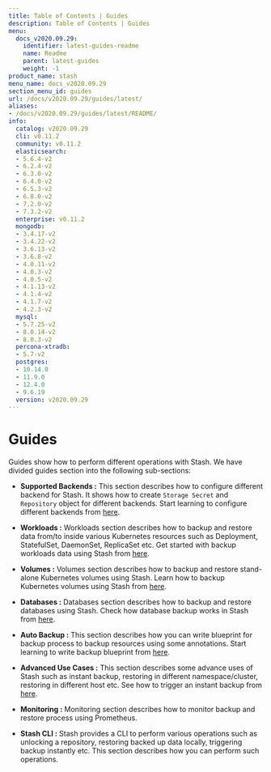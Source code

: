```yaml
---
title: Table of Contents | Guides
description: Table of Contents | Guides
menu:
  docs_v2020.09.29:
    identifier: latest-guides-readme
    name: Readme
    parent: latest-guides
    weight: -1
product_name: stash
menu_name: docs_v2020.09.29
section_menu_id: guides
url: /docs/v2020.09.29/guides/latest/
aliases:
- /docs/v2020.09.29/guides/latest/README/
info:
  catalog: v2020.09.29
  cli: v0.11.2
  community: v0.11.2
  elasticsearch:
  - 5.6.4-v2
  - 6.2.4-v2
  - 6.3.0-v2
  - 6.4.0-v2
  - 6.5.3-v2
  - 6.8.0-v2
  - 7.2.0-v2
  - 7.3.2-v2
  enterprise: v0.11.2
  mongodb:
  - 3.4.17-v2
  - 3.4.22-v2
  - 3.6.13-v2
  - 3.6.8-v2
  - 4.0.11-v2
  - 4.0.3-v2
  - 4.0.5-v2
  - 4.1.13-v2
  - 4.1.4-v2
  - 4.1.7-v2
  - 4.2.3-v2
  mysql:
  - 5.7.25-v2
  - 8.0.14-v2
  - 8.0.3-v2
  percona-xtradb:
  - 5.7-v2
  postgres:
  - 10.14.0
  - 11.9.0
  - 12.4.0
  - 9.6.19
  version: v2020.09.29
---
```


# Guides

Guides show how to perform different operations with Stash. We have divided guides section into the following sub-sections:

- **Supported Backends :** This section describes how to configure different backend for Stash. It shows how to create `Storage Secret` and `Repository` object for different backends. Start learning to configure different backends from [here](/docs/v2020.09.29/guides/latest/backends/overview).

- **Workloads :** Workloads section describes how to backup and restore data from/to inside various Kubernetes resources such as Deployment, StatefulSet, DaemonSet, ReplicaSet etc. Get started with backup workloads data using Stash from [here](/docs/v2020.09.29/guides/latest/workloads/overview).

- **Volumes :** Volumes section describes how to backup and restore stand-alone Kubernetes volumes using Stash. Learn how to backup Kubernetes volumes using Stash from [here](/docs/v2020.09.29/guides/latest/volumes/overview).

- **Databases :** Databases section describes how to backup and restore databases using Stash. Check how database backup works in Stash from [here](/docs/v2020.09.29/guides/latest/addons/overview).

- **Auto Backup :** This section describes how you can write blueprint for backup process to backup resources using some annotations. Start learning to write backup blueprint from [here](/docs/v2020.09.29/guides/latest/auto-backup/overview).

- **Advanced Use Cases :** This section describes some advance uses of Stash such as instant backup, restoring in different namespace/cluster, restoring in different host etc. See how to trigger an instant backup from [here](/docs/v2020.09.29/guides/latest/advanced-use-case/instant-backup).

- **Monitoring :** Monitoring section describes how to monitor backup and restore process using Prometheus.

- **Stash CLI :** Stash provides a CLI to perform various operations such as unlocking a repository, restoring backed up data locally, triggering backup instantly etc. This section describes how you can perform such operations.
